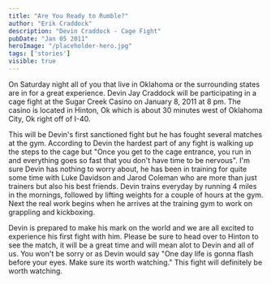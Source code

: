 ```yaml
---
title: "Are You Ready to Rumble?"
author: "Erik Craddock"
description: "Devin Craddock - Cage Fight"
pubDate: "Jan 05 2011"
heroImage: "/placeholder-hero.jpg"
tags: ['stories']
visible: true
---
```

On Saturday night all of you that live in Oklahoma or the surrounding states are in for a great experience. Devin Jay Craddock will be participating in a cage fight at the Sugar Creek Casino on January 8, 2011 at 8 pm. The casino is located in Hinton, Ok which is about 30 minutes west of Oklahoma City, Ok right off of I-40.

This will be Devin's first sanctioned fight but he has fought several matches at the gym. According to Devin the hardest part of any fight is walking up the steps to the cage but "Once you get to the cage entrance, you run in and everything goes so fast that you don't have time to be nervous". I'm sure Devin has nothing to worry about, he has been in training for quite some time with Luke Davidson and Jarod Coleman who are more than just trainers but also his best friends. Devin trains everyday by running 4 miles in the mornings, followed by lifting weights for a couple of hours at the gym. Next the real work begins when he arrives at the training gym to work on grappling and kickboxing.

Devin is prepared to make his mark on the world and we are all excited to experience his first fight with him. Please be sure to head over to Hinton to see the match, it will be a great time and will mean alot to Devin and all of us. You won't be sorry or as Devin would say "One day life is gonna flash before your eyes. Make sure its worth watching." This fight will definitely be worth watching.
